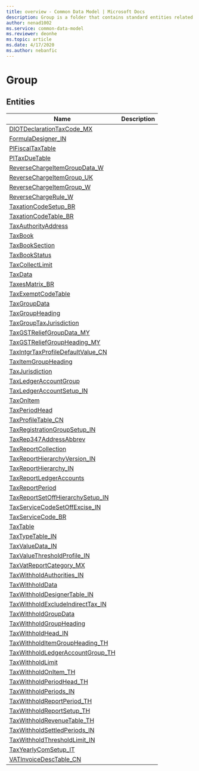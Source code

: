 ```yaml
---
title: overview - Common Data Model | Microsoft Docs
description: Group is a folder that contains standard entities related to the Common Data Model.
author: nenad1002
ms.service: common-data-model
ms.reviewer: deonhe
ms.topic: article
ms.date: 4/17/2020
ms.author: nebanfic
---
```


# Group


## Entities

|Name|Description|
|---|---|
|[DIOTDeclarationTaxCode_MX](DIOTDeclarationTaxCode_MX.md)||
|[FormulaDesigner_IN](FormulaDesigner_IN.md)||
|[PlFiscalTaxTable](PlFiscalTaxTable.md)||
|[PlTaxDueTable](PlTaxDueTable.md)||
|[ReverseChargeItemGroupData_W](ReverseChargeItemGroupData_W.md)||
|[ReverseChargeItemGroup_UK](ReverseChargeItemGroup_UK.md)||
|[ReverseChargeItemGroup_W](ReverseChargeItemGroup_W.md)||
|[ReverseChargeRule_W](ReverseChargeRule_W.md)||
|[TaxationCodeSetup_BR](TaxationCodeSetup_BR.md)||
|[TaxationCodeTable_BR](TaxationCodeTable_BR.md)||
|[TaxAuthorityAddress](TaxAuthorityAddress.md)||
|[TaxBook](TaxBook.md)||
|[TaxBookSection](TaxBookSection.md)||
|[TaxBookStatus](TaxBookStatus.md)||
|[TaxCollectLimit](TaxCollectLimit.md)||
|[TaxData](TaxData.md)||
|[TaxesMatrix_BR](TaxesMatrix_BR.md)||
|[TaxExemptCodeTable](TaxExemptCodeTable.md)||
|[TaxGroupData](TaxGroupData.md)||
|[TaxGroupHeading](TaxGroupHeading.md)||
|[TaxGroupTaxJurisdiction](TaxGroupTaxJurisdiction.md)||
|[TaxGSTReliefGroupData_MY](TaxGSTReliefGroupData_MY.md)||
|[TaxGSTReliefGroupHeading_MY](TaxGSTReliefGroupHeading_MY.md)||
|[TaxIntgrTaxProfileDefaultValue_CN](TaxIntgrTaxProfileDefaultValue_CN.md)||
|[TaxItemGroupHeading](TaxItemGroupHeading.md)||
|[TaxJurisdiction](TaxJurisdiction.md)||
|[TaxLedgerAccountGroup](TaxLedgerAccountGroup.md)||
|[TaxLedgerAccountSetup_IN](TaxLedgerAccountSetup_IN.md)||
|[TaxOnItem](TaxOnItem.md)||
|[TaxPeriodHead](TaxPeriodHead.md)||
|[TaxProfileTable_CN](TaxProfileTable_CN.md)||
|[TaxRegistrationGroupSetup_IN](TaxRegistrationGroupSetup_IN.md)||
|[TaxRep347AddressAbbrev](TaxRep347AddressAbbrev.md)||
|[TaxReportCollection](TaxReportCollection.md)||
|[TaxReportHierarchyVersion_IN](TaxReportHierarchyVersion_IN.md)||
|[TaxReportHierarchy_IN](TaxReportHierarchy_IN.md)||
|[TaxReportLedgerAccounts](TaxReportLedgerAccounts.md)||
|[TaxReportPeriod](TaxReportPeriod.md)||
|[TaxReportSetOffHierarchySetup_IN](TaxReportSetOffHierarchySetup_IN.md)||
|[TaxServiceCodeSetOffExcise_IN](TaxServiceCodeSetOffExcise_IN.md)||
|[TaxServiceCode_BR](TaxServiceCode_BR.md)||
|[TaxTable](TaxTable.md)||
|[TaxTypeTable_IN](TaxTypeTable_IN.md)||
|[TaxValueData_IN](TaxValueData_IN.md)||
|[TaxValueThresholdProfile_IN](TaxValueThresholdProfile_IN.md)||
|[TaxVatReportCategory_MX](TaxVatReportCategory_MX.md)||
|[TaxWithholdAuthorities_IN](TaxWithholdAuthorities_IN.md)||
|[TaxWithholdData](TaxWithholdData.md)||
|[TaxWithholdDesignerTable_IN](TaxWithholdDesignerTable_IN.md)||
|[TaxWithholdExcludeIndirectTax_IN](TaxWithholdExcludeIndirectTax_IN.md)||
|[TaxWithholdGroupData](TaxWithholdGroupData.md)||
|[TaxWithholdGroupHeading](TaxWithholdGroupHeading.md)||
|[TaxWithholdHead_IN](TaxWithholdHead_IN.md)||
|[TaxWithholdItemGroupHeading_TH](TaxWithholdItemGroupHeading_TH.md)||
|[TaxWithholdLedgerAccountGroup_TH](TaxWithholdLedgerAccountGroup_TH.md)||
|[TaxWithholdLimit](TaxWithholdLimit.md)||
|[TaxWithholdOnItem_TH](TaxWithholdOnItem_TH.md)||
|[TaxWithholdPeriodHead_TH](TaxWithholdPeriodHead_TH.md)||
|[TaxWithholdPeriods_IN](TaxWithholdPeriods_IN.md)||
|[TaxWithholdReportPeriod_TH](TaxWithholdReportPeriod_TH.md)||
|[TaxWithholdReportSetup_TH](TaxWithholdReportSetup_TH.md)||
|[TaxWithholdRevenueTable_TH](TaxWithholdRevenueTable_TH.md)||
|[TaxWithholdSettledPeriods_IN](TaxWithholdSettledPeriods_IN.md)||
|[TaxWithholdThresholdLimit_IN](TaxWithholdThresholdLimit_IN.md)||
|[TaxYearlyComSetup_IT](TaxYearlyComSetup_IT.md)||
|[VATInvoiceDescTable_CN](VATInvoiceDescTable_CN.md)||
